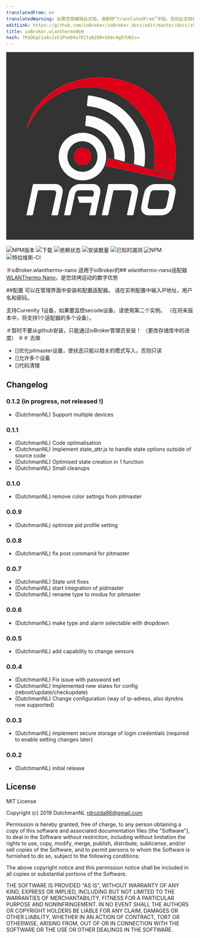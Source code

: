 ```yaml
---
translatedFrom: en
translatedWarning: 如果您想编辑此文档，请删除“translatedFrom”字段，否则此文档将再次自动翻译
editLink: https://github.com/ioBroker/ioBroker.docs/edit/master/docs/zh-cn/adapterref/iobroker.wlanthermo-nano/README.md
title: ioBroker.wlanthermo纳米
hash: 7PaDGgC1a8xJz51Pnob9s7EItyBZ6R+SG8c4g97UNIs=
---
```

![商标](../../../en/adapterref/iobroker.wlanthermo-nano/admin/wlanthermo-nano.png)

![NPM版本](http://img.shields.io/npm/v/iobroker.wlanthermo-nano.svg)
![下载](https://img.shields.io/npm/dm/iobroker.wlanthermo-nano.svg)
![依赖状态](https://img.shields.io/david/iobroker-community-adapters/iobroker.wlanthermo-nano.svg)
![安装数量](http://iobroker.live/badges/wlanthermo-nano-stable.svg)
![已知的漏洞](https://snyk.io/test/github/iobroker-community-adapters/ioBroker.wlanthermo-nano/badge.svg)
![NPM](https://nodei.co/npm/iobroker.wlanthermo-nano.png?downloads=true)
![特拉维斯-CI](http://img.shields.io/travis/iobroker-community-adapters/ioBroker.wlanthermo-nano/master.svg)

＃ioBroker.wlanthermo-nano
适用于ioBroker的## wlanthermo-nano适配器
[WLANThermo Nano](https://github.com/WLANThermo-nano/WLANThermo_nano_Software/wiki "WLANThermo Nano")，是您烧烤运动的数字优势

##配置
可以在管理界面中安装和配置适配器。
请在实例配置中输入IP地址，用户名和密码。

支持Currenlty 1设备，如果要监控secode设备，请使用第二个实例。
（在将来版本中，将支持1个适配器的多个设备）。

＃暂时不要从github安装，只能通过ioBroker管理员安装！ （更改存储库中的进度）
＃＃ 去做
* []优化pitmaster设置，使状态只能以相关的模式写入，否则只读
* []允许多个设备
* []代码清理

## Changelog

### 0.1.2  (in progress, not released !)
* (DutchmanNL) Support multiple devices

### 0.1.1
* (DutchmanNL) Code optimalisation
* (DutchmanNL) Implement state_attr.js to handle state options outside of source code
* (DutchmanNL) Optimised state creation in 1 function
* (DutchmanNL) Small cleanups

### 0.1.0
* (DutchmanNL) remove color settngs from pitmaster

### 0.0.9
* (DutchmanNL) optimize pid profile setting

### 0.0.8
* (DutchmanNL) fix post command for pitmaster

### 0.0.7
* (DutchmanNL) State unit fixes
* (DutchmanNL) start integration of pidmaster
* (DutchmanNL) rename  type  to modus for pitmaster

### 0.0.6
* (DutchmanNL) make type and alarm selectable with dropdown

### 0.0.5
* (DutchmanNL) add  capability to change sensors

### 0.0.4
* (DutchmanNL) Fix issue with password set
* (DutchmanNL) Implemented new states for config (reboot/update/checkupdate)
* (DutchmanNL) Change  configuration (way of ip-adress, also dyndns now supported)

### 0.0.3
* (DutchmanNL) implement secure storage of login credentials (required to enable setting changes later)

### 0.0.2
* (DutchmanNL) initial release

## License
MIT License

Copyright (c) 2019 DutchmanNL <rdrozda86@gmail.com>

Permission is hereby granted, free of charge, to any person obtaining a copy
of this software and associated documentation files (the "Software"), to deal
in the Software without restriction, including without limitation the rights
to use, copy, modify, merge, publish, distribute, sublicense, and/or sell
copies of the Software, and to permit persons to whom the Software is
furnished to do so, subject to the following conditions:

The above copyright notice and this permission notice shall be included in all
copies or substantial portions of the Software.

THE SOFTWARE IS PROVIDED "AS IS", WITHOUT WARRANTY OF ANY KIND, EXPRESS OR
IMPLIED, INCLUDING BUT NOT LIMITED TO THE WARRANTIES OF MERCHANTABILITY,
FITNESS FOR A PARTICULAR PURPOSE AND NONINFRINGEMENT. IN NO EVENT SHALL THE
AUTHORS OR COPYRIGHT HOLDERS BE LIABLE FOR ANY CLAIM, DAMAGES OR OTHER
LIABILITY, WHETHER IN AN ACTION OF CONTRACT, TORT OR OTHERWISE, ARISING FROM,
OUT OF OR IN CONNECTION WITH THE SOFTWARE OR THE USE OR OTHER DEALINGS IN THE
SOFTWARE.